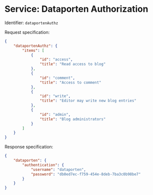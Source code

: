 # Service: Dataporten Authorization

Identifier: `dataportenAuthz`

Request specification:

```json
{
	"dataportenAuthz": {
		"items": [
			{
				"id": "access",
				"title": "Read access to blog"	
			},
			{
				"id": "comment",
				"title": "Access to comment"	
			},
			{
				"id": "write",
				"title": "Editor may write new blog entries"
			},
			{
				"id": "admin",
				"title": "Blog administrators"
			}
		]
	}
}
```

Response specification:

```json
{
	"dataporten": {
		"authentication": {
			"username": "dataporten",
			"password": "db0ed7ec-f759-454e-8deb-7ba3c0b98be7"
		}
	}
}
```

